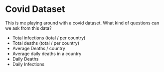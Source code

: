 # Covid Dataset

This is me playing around with a covid dataset. 
What kind of questions can we ask from this data?

* Total infections (total / per country)
* Total deaths (total / per country) 
* Average Deaths / country
* Average daily deaths in a country
* Daily Deaths
* Daily Infections
